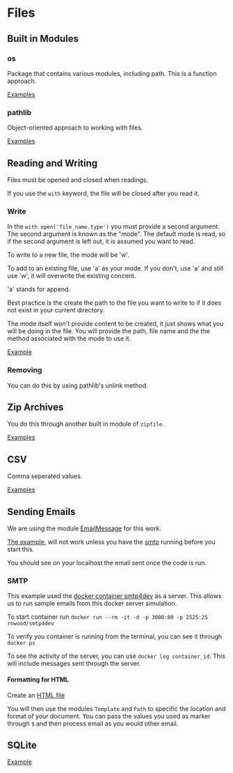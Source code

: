 # Files

## Built in Modules

### os

Package that contains various modules, including path. This is a function approach.

[Examples](../Examples/Files/os.py)

### pathlib

Object-oriented approach to working with files.

[Examples](../Examples/Files/pathlib.py)

## Reading and Writing

Files must be opened and closed when readings.

If you use the `with` keyword, the file will be closed after you read it.

### Write

In the `with open('file_name.type')` you must provide a second argument. The second argument is known as the "mode". The default mode is read, so if the second argument is left out, it is assumed you want to read.

To write to a new file, the mode will be 'w'.

To add to an existing file, use 'a' as your mode. If you don't, use 'a' and still use 'w', it will overwrite the existing concent.

'a' stands for append.

Best practice is the create the path to the file you want to write to if it does not exist in your current directory.

The mode itself won't provide content to be created, it just shows what you will be doing in the file. You will provide the path, file name and the the method associated with the mode to use it.

[Example](../Examples/Files/read_write.py)

### Removing

You can do this by using pathlib's unlink method.

## Zip Archives

You do this through another built in module of `zipfile`.

[Examples](../Examples/Files/zip_arch.py)

## CSV

Comma seperated values.

[Examples](../Examples/Files/csvs.py)

## Sending Emails

We are using the module [EmailMessage](https://docs.python.org/3/library/email.message.html) for this work.

[The example](../Examples/Files/emails.py), will not work unless you have the [smtp](./Files.md/#smtp) running before you start this.

You should see on your localhost the email sent once the code is run.

### SMTP

This example used the [docker container smtp4dev](https://github.com/rnwood/smtp4dev) as a server. This allows us to run sample emails from this docker server simulation.

To start container run `docker run --rm -it -d -p 3000:80 -p 2525:25 rnwood/smtp4dev`

To verify you container is running from the terminal, you can see it through `docker ps`

To see the activity of the server, you can use `docker log container_id`. This will include messages sent through the server.

#### Formatting for HTML

Create an [HTML file](../Examples/Files/templates/template.html)

You will then use the modules `Template` and `Path` to specific the location and format of your document. You can pass the values you used as marker through `$` and then process email as you would other email.

## SQLite

[Example](../Examples/Files/sqllite.py)